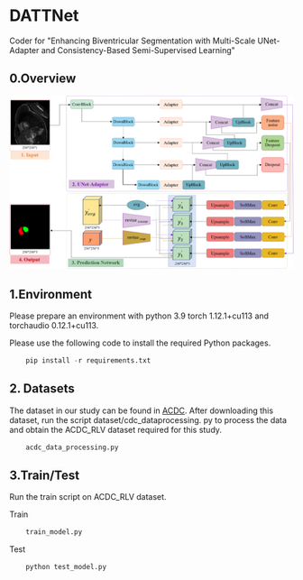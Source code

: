 # DATTNet<br />


Coder for "Enhancing Biventricular Segmentation with Multi-Scale UNet-Adapter and Consistency-Based Semi-Supervised Learning"<br />

## 0.Overview
![image](https://github.com/chz367/UNet-Adapter/blob/main/figure/overview.tif)

## 1.Environment<br />
Please prepare an environment with python 3.9 torch 1.12.1+cu113 and torchaudio 0.12.1+cu113.<br />

Please use the following code to install the required Python packages.
```python
    pip install -r requirements.txt
```
## 2. Datasets
The dataset in our study can be found in [ACDC](https://ieee-dataport.org/documents/automatic-cardiac-diagnosis-challenge).
After downloading this dataset, run the script dataset/cdc_dataprocessing. py to process the data and obtain the ACDC_RLV dataset required for this study.
```python
    acdc_data_processing.py 
```
## 3.Train/Test
Run the train script on ACDC_RLV dataset.

Train
```python
    train_model.py 
```

Test
```python
    python test_model.py
```
